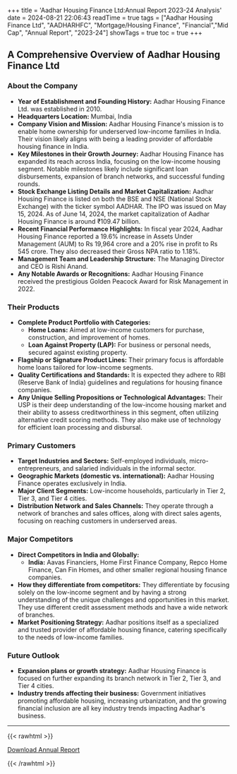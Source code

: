 +++
title = 'Aadhar Housing Finance Ltd:Annual Report 2023-24 Analysis'
date = 2024-08-21 22:06:43
readTime = true
tags = ["Aadhar Housing Finance Ltd", "AADHARHFC", "Mortgage/Housing Finance", "Financial","Mid Cap", "Annual Report", "2023-24"]
showTags = true
toc = true
+++

## A Comprehensive Overview of Aadhar Housing Finance Ltd

### About the Company

*   **Year of Establishment and Founding History:** Aadhar Housing Finance Ltd. was established in 2010.
*   **Headquarters Location:** Mumbai, India
*   **Company Vision and Mission:** Aadhar Housing Finance's mission is to enable home ownership for underserved low-income families in India. Their vision likely aligns with being a leading provider of affordable housing finance in India.
*   **Key Milestones in their Growth Journey:** Aadhar Housing Finance has expanded its reach across India, focusing on the low-income housing segment. Notable milestones likely include significant loan disbursements, expansion of branch networks, and successful funding rounds.
*   **Stock Exchange Listing Details and Market Capitalization:** Aadhar Housing Finance is listed on both the BSE and NSE (National Stock Exchange) with the ticker symbol AADHAR. The IPO was issued on May 15, 2024. As of June 14, 2024, the market capitalization of Aadhar Housing Finance is around ₹109.47 billion.
*   **Recent Financial Performance Highlights:** In fiscal year 2024, Aadhar Housing Finance reported a 19.6% increase in Assets Under Management (AUM) to Rs 19,964 crore and a 20% rise in profit to Rs 545 crore. They also decreased their Gross NPA ratio to 1.18%.
*   **Management Team and Leadership Structure:** The Managing Director and CEO is Rishi Anand.
*   **Any Notable Awards or Recognitions:** Aadhar Housing Finance received the prestigious Golden Peacock Award for Risk Management in 2022.

### Their Products

*   **Complete Product Portfolio with Categories:**
    *   **Home Loans:** Aimed at low-income customers for purchase, construction, and improvement of homes.
    *   **Loan Against Property (LAP):** For business or personal needs, secured against existing property.
*   **Flagship or Signature Product Lines:** Their primary focus is affordable home loans tailored for low-income segments.
*   **Quality Certifications and Standards:** It is expected they adhere to RBI (Reserve Bank of India) guidelines and regulations for housing finance companies.
*   **Any Unique Selling Propositions or Technological Advantages:** Their USP is their deep understanding of the low-income housing market and their ability to assess creditworthiness in this segment, often utilizing alternative credit scoring methods. They also make use of technology for efficient loan processing and disbursal.

### Primary Customers

*   **Target Industries and Sectors:** Self-employed individuals, micro-entrepreneurs, and salaried individuals in the informal sector.
*   **Geographic Markets (domestic vs. international):** Aadhar Housing Finance operates exclusively in India.
*   **Major Client Segments:** Low-income households, particularly in Tier 2, Tier 3, and Tier 4 cities.
*   **Distribution Network and Sales Channels:** They operate through a network of branches and sales offices, along with direct sales agents, focusing on reaching customers in underserved areas.

### Major Competitors

*   **Direct Competitors in India and Globally:**
    *   **India:** Aavas Financiers, Home First Finance Company, Repco Home Finance, Can Fin Homes, and other smaller regional housing finance companies.
*   **How they differentiate from competitors:** They differentiate by focusing solely on the low-income segment and by having a strong understanding of the unique challenges and opportunities in this market. They use different credit assessment methods and have a wide network of branches.
*   **Market Positioning Strategy:** Aadhar positions itself as a specialized and trusted provider of affordable housing finance, catering specifically to the needs of low-income families.

### Future Outlook

*   **Expansion plans or growth strategy:** Aadhar Housing Finance is focused on further expanding its branch network in Tier 2, Tier 3, and Tier 4 cities.
*   **Industry trends affecting their business:** Government initiatives promoting affordable housing, increasing urbanization, and the growing financial inclusion are all key industry trends impacting Aadhar's business.

---


{{< rawhtml >}}

<div class="button-container">    
    <a href="https://www.bseindia.com/stockinfo/AnnPdfOpen.aspx?Pname=0c8d4d65-6bc6-4d64-a059-d4b7b1a8d641.pdf" target="_blank" class="report-button">
      <i class="fas fa-file-pdf"></i> Download Annual Report
    </a>
</div>
    
{{< /rawhtml >}}
